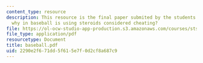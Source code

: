 ```yaml
---
content_type: resource
description: This resource is the final paper submited by the students explaining
  why in baseball is using steroids considered cheating?
file: https://ol-ocw-studio-app-production.s3.amazonaws.com/courses/sts-062j-drugs-politics-and-culture-spring-2006/2290e2f671dd5f615e7f0d2cf8a687c9_baseball.pdf
file_type: application/pdf
resourcetype: Document
title: baseball.pdf
uid: 2290e2f6-71dd-5f61-5e7f-0d2cf8a687c9
---
```

